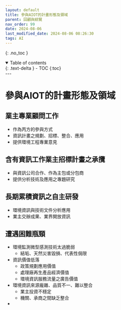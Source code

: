 ```yaml
---
layout: default
title: 參與AIOT的計畫形態及領域
parent: 回顧與綜覽
nav_order: 99
date: 2024-08-06 
last_modified_date: 2024-08-06 08:26:30
tags: AI
---
```


{: .no_toc }

<details open markdown="block">
  <summary>
    Table of contents
  </summary>
  {: .text-delta }
- TOC
{:toc}
</details>
---

# 參與AIOT的計畫形態及領域

## 業主專業顧問工作

- 作為丙方的參與方式
- 資訊計畫之規劃、招標、整合、應用
- 提供環境工程專業意見

## 含有資訊工作業主招標計畫之承攬

- 與資訊公司合作、作為主包或分包商
- 提供分析技術及應用之專題研究

## 長期累積資訊之自主研發

- 環境資訊與技術文件分析應用
- 業主交辦成果、業界開放資訊

## 遭遇困難瓶頸

- 環境監測微型感測技術太過脆弱
  - 結垢、天然災害毀損、代表性侷限
- 資訊價值低落
  - 政策規劃應用價值
  - 處理廠再生產品經濟價值
  - 環境資訊服務流量之廣告價值
- 環境資訊來源龐雜、品質不一、難以整合
  - 業主投資不穩定
  - 機關、承商之間缺乏整合
- 


